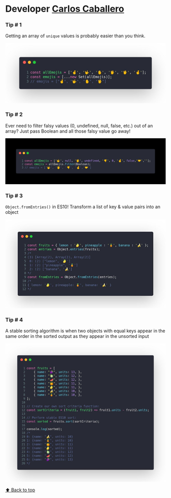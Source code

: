 # Developer [Carlos Caballero](https://twitter.com/Carlillo)

### Tip # 1

Getting an array of `unique` values is probably easier than you think.

![unique-elems](./media/carlillo/unique-elems.jpeg)

### Tip # 2

Ever need to filter falsy values (0, undefined, null, false, etc.) out of an array?  Just pass Boolean and all those falsy value go away!

![filter-undefined](./media/carlillo/filter-elems.jpeg)

### Tip # 3

`Object.fromEntries()` in ES10! Transform a list of key & value pairs into an object

![object-from-entries](./media/carlillo/object-from-entries.jpeg)

### Tip # 4

A stable sorting algorithm is when two objects with equal keys appear in the same order in the sorted output as they appear in the unsorted input

![stable-sort](./media/carlillo/stable-sort.jpeg)

[:arrow_up: Back to top](#developer-carlos-caballero)